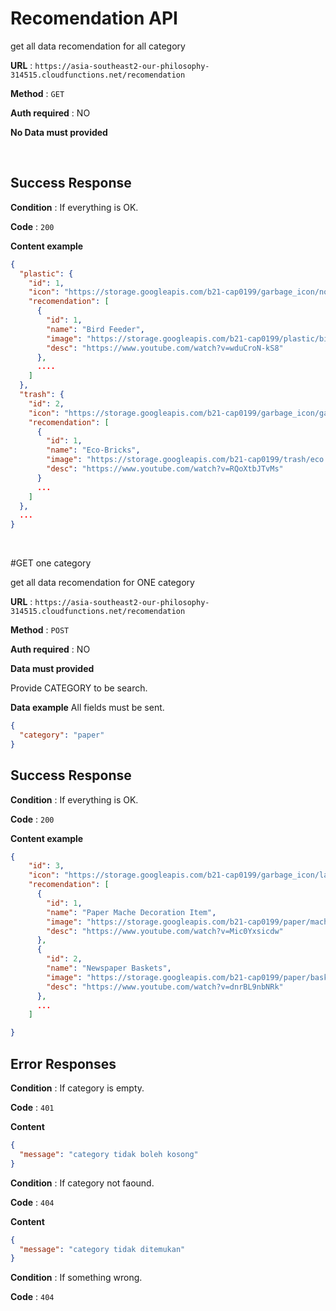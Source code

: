 # Recomendation API

get all data recomendation for all category

**URL** : `https://asia-southeast2-our-philosophy-314515.cloudfunctions.net/recomendation`

**Method** : `GET`

**Auth required** : NO

**No Data must provided**

&nbsp;

## Success Response

**Condition** : If everything is OK.

**Code** : `200`

**Content example**

```json
{
  "plastic": {
    "id": 1,
    "icon": "https://storage.googleapis.com/b21-cap0199/garbage_icon/no-plastic-bottles.png",
    "recomendation": [
      {
        "id": 1,
        "name": "Bird Feeder",
        "image": "https://storage.googleapis.com/b21-cap0199/plastic/bird.jpg",
        "desc": "https://www.youtube.com/watch?v=wduCroN-kS8"
      },
      ....
    ]
  },
  "trash": {
    "id": 2,
    "icon": "https://storage.googleapis.com/b21-cap0199/garbage_icon/garbage.png",
    "recomendation": [
      {
        "id": 1,
        "name": "Eco-Bricks",
        "image": "https://storage.googleapis.com/b21-cap0199/trash/eco.jpg",
        "desc": "https://www.youtube.com/watch?v=RQoXtbJTvMs"
      }
      ...
    ]
  },
  ...
}
```

&nbsp;
&nbsp;

#GET one category

get all data recomendation for ONE category

**URL** : `https://asia-southeast2-our-philosophy-314515.cloudfunctions.net/recomendation`

**Method** : `POST`

**Auth required** : NO

**Data must provided**

Provide CATEGORY to be search.

**Data example** All fields must be sent.

```json
{
  "category": "paper"
}
```

## Success Response

**Condition** : If everything is OK.

**Code** : `200`

**Content example**

```json
{
    "id": 3,
    "icon": "https://storage.googleapis.com/b21-cap0199/garbage_icon/layer.png",
    "recomendation": [
      {
        "id": 1,
        "name": "Paper Mache Decoration Item",
        "image": "https://storage.googleapis.com/b21-cap0199/paper/mache.jpg",
        "desc": "https://www.youtube.com/watch?v=Mic0Yxsicdw"
      },
      {
        "id": 2,
        "name": "Newspaper Baskets",
        "image": "https://storage.googleapis.com/b21-cap0199/paper/basket.jpg",
        "desc": "https://www.youtube.com/watch?v=dnrBL9nbNRk"
      },
      ...
    ]

}
```

## Error Responses

**Condition** : If category is empty.

**Code** : `401`

**Content**

```json
{
  "message": "category tidak boleh kosong"
}
```

**Condition** : If category not faound.

**Code** : `404`

**Content**

```json
{
  "message": "category tidak ditemukan"
}
```

**Condition** : If something wrong.

**Code** : `404`
